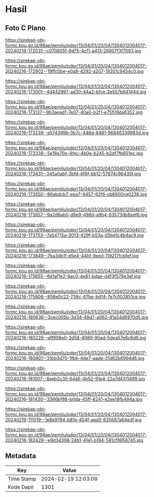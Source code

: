 # Hasil

## Foto C Plano

https://sirekap-obj-formc.kpu.go.id/98ae/pemilu/pdpr/13/04/01/20/04/1304012004017-20240216-172031--c070805f-9d75-4cf1-a413-26807f3f7093.jpg

https://sirekap-obj-formc.kpu.go.id/98ae/pemilu/pdpr/13/04/01/20/04/1304012004017-20240216-172902--19ffc0be-e0a8-4292-a207-19201c9454c0.jpg

https://sirekap-obj-formc.kpu.go.id/98ae/pemilu/pdpr/13/04/01/20/04/1304012004017-20240216-173001--4d442997-ad30-44a2-bfce-2e557b64144d.jpg

https://sirekap-obj-formc.kpu.go.id/98ae/pemilu/pdpr/13/04/01/20/04/1304012004017-20240216-173137--9b3aead1-7e07-40a0-b2f1-e75f09da6352.jpg

https://sirekap-obj-formc.kpu.go.id/98ae/pemilu/pdpr/13/04/01/20/04/1304012004017-20240216-173239--a574399b-0b7c-446d-8481-96846339983d.jpg

https://sirekap-obj-formc.kpu.go.id/98ae/pemilu/pdpr/13/04/01/20/04/1304012004017-20240216-173338--5e18e70e-4fec-4b0e-b245-b2df7fb651ec.jpg

https://sirekap-obj-formc.kpu.go.id/98ae/pemilu/pdpr/13/04/01/20/04/1304012004017-20240216-173431--345a0abf-3bfd-4f6f-bb12-57874c96435f.jpg

https://sirekap-obj-formc.kpu.go.id/98ae/pemilu/pdpr/13/04/01/20/04/1304012004017-20240216-173550--86abdcb7-eea7-4457-92f6-cb6600ce0238.jpg

https://sirekap-obj-formc.kpu.go.id/98ae/pemilu/pdpr/13/04/01/20/04/1304012004017-20240216-173657--9a2d8ab0-d9e9-498d-a9b4-83573db8aef6.jpg

https://sirekap-obj-formc.kpu.go.id/98ae/pemilu/pdpr/13/04/01/20/04/1304012004017-20240216-173753--7a54715a-3013-429f-b53a-05bd1c4b4ac9.jpg

https://sirekap-obj-formc.kpu.go.id/98ae/pemilu/pdpr/13/04/01/20/04/1304012004017-20240216-173849--7ba3db1f-e5e4-44bf-9eed-119217fcbfef.jpg

https://sirekap-obj-formc.kpu.go.id/98ae/pemilu/pdpr/13/04/01/20/04/1304012004017-20240216-175655--6d1af1e2-8ac0-4e61-bdae-d4f3f578e3af.jpg

https://sirekap-obj-formc.kpu.go.id/98ae/pemilu/pdpr/13/04/01/20/04/1304012004017-20240216-175806--858e0c22-738c-47be-bd14-7e7c002851ce.jpg

https://sirekap-obj-formc.kpu.go.id/98ae/pemilu/pdpr/13/04/01/20/04/1304012004017-20240216-180636--3cec005b-3d34-48d7-a062-41a54d6970d5.jpg

https://sirekap-obj-formc.kpu.go.id/98ae/pemilu/pdpr/13/04/01/20/04/1304012004017-20240216-180226--aff898e0-3d58-4989-90ad-5dea57e6c6d6.jpg

https://sirekap-obj-formc.kpu.go.id/98ae/pemilu/pdpr/13/04/01/20/04/1304012004017-20240216-180801--31bb3d70-1fbb-4de7-aade-31d62b6994d6.jpg

https://sirekap-obj-formc.kpu.go.id/98ae/pemilu/pdpr/13/04/01/20/04/1304012004017-20240216-181007--8aeb2c35-64a6-4b52-91e4-22a7d4311499.jpg

https://sirekap-obj-formc.kpu.go.id/98ae/pemilu/pdpr/13/04/01/20/04/1304012004017-20240216-181430--3366bf88-b0da-45ff-8241-e2ee18fb494a.jpg

https://sirekap-obj-formc.kpu.go.id/98ae/pemilu/pdpr/13/04/01/20/04/1304012004017-20240219-111019--1e8e9784-b81e-454f-aad2-835687a64edf.jpg

https://sirekap-obj-formc.kpu.go.id/98ae/pemilu/pdpr/13/04/01/20/04/1304012004017-20240216-182429--e9d34398-24b1-41e1-b194-581cf9956745.jpg


## Metadata

| Key        | Value               |
| ---------- | ------------------- |
| Time Stamp | 2024-02-19 12:03:09 |
| Kode Dapil | 1301                |



